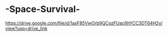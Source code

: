 # -Space-Survival-
https://drive.google.com/file/d/1asF85VwOrb9QCozFUac6hYCC3DT64H2y/view?usp=drive_link
